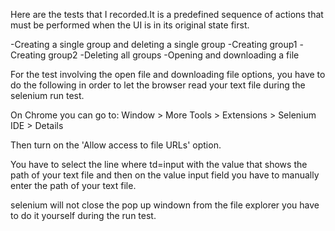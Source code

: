 
Here are the tests that I recorded.It is a predefined sequence of actions that must be performed when the UI is in its original state first. 

-Creating a single group and deleting a single group
-Creating group1
-Creating group2
-Deleting all groups 
-Opening and downloading a file

For the test involving the open file and downloading file options, you have to do the following in order to let the browser read your text file during the selenium run test.

On Chrome you can go to: Window > More Tools > Extensions > Selenium IDE > Details

Then turn on the 'Allow access to file URLs' option.


You have to select the line where td=input with the value that shows the path of your text file and then on the value input field you have to manually enter the path
of your text file.

selenium will not close the pop up windown from the file explorer you have to do it yourself  during the run test.

